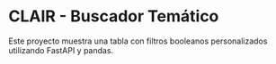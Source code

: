# CLAIR - Buscador Temático

Este proyecto muestra una tabla con filtros booleanos personalizados utilizando FastAPI y pandas.